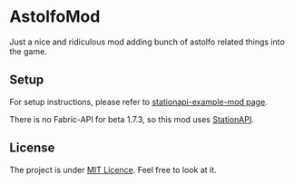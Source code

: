 # AstolfoMod

Just a nice and ridiculous mod adding bunch of astolfo related things into the game. 

## Setup
For setup instructions, please refer to [stationapi-example-mod page](https://github.com/calmilamsy/stationapi-example-mod).

There is no Fabric-API for beta 1.7.3, so this mod uses [StationAPI](https://github.com/ModificationStation/StationAPI).

## License
The project is under [MIT Licence](https://github.com/ChessChicken-KZ/AstolfoMod/blob/master/LICENSE). Feel free to look at it.
